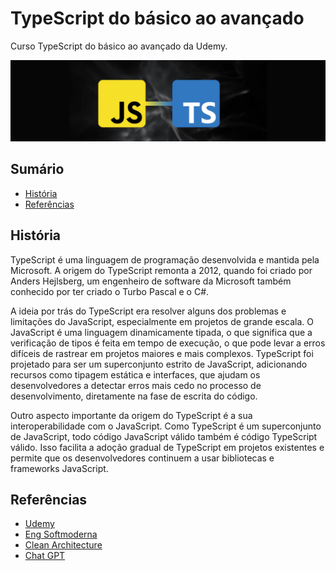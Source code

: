 # TypeScript do básico ao avançado

Curso TypeScript do básico ao avançado da Udemy.

![TypeScript](/github/javascript-ou-typescript.webp)

## Sumário

* [História](#História)
* [Referências](#referências)

## História

TypeScript é uma linguagem de programação desenvolvida e mantida pela Microsoft. A origem do TypeScript remonta a 2012, quando foi criado por Anders Hejlsberg, um engenheiro de software da Microsoft também conhecido por ter criado o Turbo Pascal e o C#.

A ideia por trás do TypeScript era resolver alguns dos problemas e limitações do JavaScript, especialmente em projetos de grande escala. O JavaScript é uma linguagem dinamicamente tipada, o que significa que a verificação de tipos é feita em tempo de execução, o que pode levar a erros difíceis de rastrear em projetos maiores e mais complexos. TypeScript foi projetado para ser um superconjunto estrito de JavaScript, adicionando recursos como tipagem estática e interfaces, que ajudam os desenvolvedores a detectar erros mais cedo no processo de desenvolvimento, diretamente na fase de escrita do código.

Outro aspecto importante da origem do TypeScript é a sua interoperabilidade com o JavaScript. Como TypeScript é um superconjunto de JavaScript, todo código JavaScript válido também é código TypeScript válido. Isso facilita a adoção gradual de TypeScript em projetos existentes e permite que os desenvolvedores continuem a usar bibliotecas e frameworks JavaScript.


## Referências

- [Udemy](https://www.udemy.com/course/typescript-do-basico-ao-avancado-c-react-express/)
- [Eng Softmoderna](https://engsoftmoderna.info/artigos/ddd.html)
- [Clean Architecture](https://medium.com/luizalabs/descomplicando-a-clean-architecture-cf4dfc4a1ac6)
- [Chat GPT](https://chat.openai.com/)